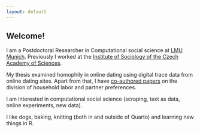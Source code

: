 ```yaml
---
layout: default
---
```



## Welcome! 

I am a Postdoctoral Researcher in Computational social science at [LMU Munich](https://www.css.soziologie.uni-muenchen.de/personen/wissenschaftlich_mitarbeiter/renata_topinkova/index.html). Previously I worked at the [Institute of Sociology of the Czech Academy of Sciences](https://www.soc.cas.cz). 

My thesis examined homophily in online dating using digital trace data from online dating sites. Apart from that, I have [co-authored papers](/publications) on the division of household labor and partner preferences. 

I am interested in computational social science (scraping, text as data, online experiments, new data).

I like dogs, baking, knitting (both in and outside of Quarto) and learning new things in R.
